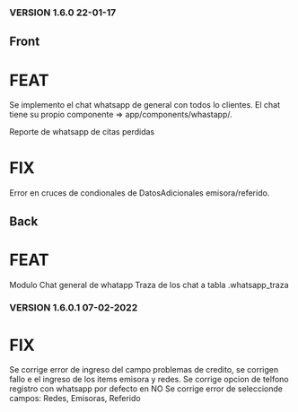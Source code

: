 
### VERSION 1.6.0  22-01-17

## Front 

  # FEAT
  Se implemento el chat whatsapp de general con todos lo clientes.
  El chat tiene su propio componente => app/components/whastapp/.

  Reporte de whatsapp de citas perdidas
  
  # FIX
  Error en cruces de condionales de DatosAdicionales emisora/referido.

## Back

  # FEAT 
  Modulo Chat general de whatapp
  Traza de los chat a tabla .whatsapp_traza

### VERSION 1.6.0.1  07-02-2022

# FIX
Se corrige error de ingreso del campo problemas de credito, se corrigen fallo e el ingreso de los items emisora y redes.
Se corrige opcion de telfono registro con whatsapp por defecto en NO
Se corrige error de seleccionde campos: Redes, Emisoras, Referido

